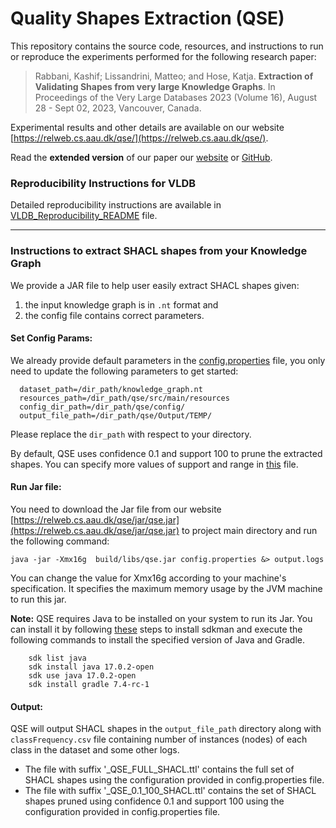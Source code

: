# Quality Shapes Extraction (QSE)


This repository contains the source code, resources, and instructions to run or reproduce the experiments performed for the following research paper:
>  Rabbani, Kashif; Lissandrini, Matteo; and Hose, Katja. **Extraction of Validating Shapes from very large Knowledge Graphs**. In Proceedings of the Very Large Databases 2023 (Volume 16), August 28 - Sept 02, 2023, Vancouver, Canada.

Experimental results and other details are available on our website [https://relweb.cs.aau.dk/qse/](https://relweb.cs.aau.dk/qse/).

Read the **extended version** of our paper our [website](https://relweb.cs.aau.dk/qse/files/qse-extended.pdf) or [GitHub](https://github.com/dkw-aau/qse/blob/main/qse-extended.pdf).

### Reproducibility Instructions for VLDB
Detailed reproducibility instructions are available in  [VLDB_Reproducibility_README](https://github.com/dkw-aau/qse/blob/main/VLDB_Reproducibility_README.md) file.

-------

### Instructions to extract SHACL shapes from your Knowledge Graph

We provide a JAR file to help user easily extract SHACL 
shapes given: 

1. the input knowledge graph is in `.nt` format and 
2. the config file contains correct parameters. 

#### Set Config Params: 
We already provide default parameters in the [config.properties](https://github.com/dkw-aau/qse/blob/main/config.properties) file, 
you only need to update the following parameters to get started:

      dataset_path=/dir_path/knowledge_graph.nt
      resources_path=/dir_path/qse/src/main/resources
      config_dir_path=/dir_path/qse/config/
      output_file_path=/dir_path/qse/Output/TEMP/

Please replace the `dir_path` with respect to your directory. 

By default, QSE uses confidence 0.1 and support 100 to prune the extracted shapes. You can specify more values of support and range in [this](https://github.com/dkw-aau/qse/blob/main/config/pruning/pruning_thresholds.csv) file.


#### Run Jar file:
You need to download the Jar file from our website [https://relweb.cs.aau.dk/qse/jar/qse.jar](https://relweb.cs.aau.dk/qse/jar/qse.jar) 
to project main directory and run the following command:

```
java -jar -Xmx16g  build/libs/qse.jar config.properties &> output.logs
```
You can change the value for Xmx16g according to your machine's specification. It specifies the maximum memory usage by the JVM machine to run this jar.


**Note:** QSE requires Java to be installed on your system to run its Jar. You can install it by following [these](https://sdkman.io/install) steps to install sdkman and execute the following commands to install the specified version of Java and Gradle.

        sdk list java
        sdk install java 17.0.2-open
        sdk use java 17.0.2-open
        sdk install gradle 7.4-rc-1


#### Output:
QSE will output SHACL shapes in the `output_file_path` directory along with `classFrequency.csv` file containing number of instances (nodes) of each class in the dataset and some other logs.
- The file with suffix '_QSE_FULL_SHACL.ttl' contains the full set of SHACL shapes using the configuration provided in config.properties file. 
- The file with suffix '_QSE_0.1_100_SHACL.ttl' contains the set of SHACL shapes pruned using confidence 0.1 and support 100 using the configuration provided in config.properties file.


